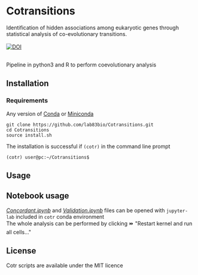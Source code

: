 # Cotransitions
Identification of hidden associations among eukaryotic genes through statistical analysis of co-evolutionary transitions. <br><br>
[![DOI](https://zenodo.org/badge/DOI/xxxx/zenodo.xxxx.svg)](https://doi.org/xxxx/zenodo.xxx) 
<br><br>


Pipeline in python3 and R to perform coevolutionary analysis
## Installation

### Requirements
Any version of [Conda](https://docs.conda.io/en/latest/) or [Miniconda](https://docs.conda.io/en/latest/miniconda.html)

```{bash}
git clone https://github.com/lab83bio/Cotransitions.git
cd Cotransitions
source install.sh
```
The installation is successful if `(cotr)` in the command line prompt

```console
(cotr) user@pc:~/Cotransitions$ 
```

## Usage

## Notebook usage
[*Concordant.ipynb*](https://github.com/lab83bio/Cotransitions/blob/master/Notebook/Concordant.ipynb) and
[*Validation.ipynb*](https://github.com/lab83bio/Cotransitions/blob/master/Notebook/Validation.ipynb) files can be opened with `jupyter-lab` included in `cotr` conda environment <br>
The whole analysis can be performed by clicking ⏩ "Restart kernel and run all cells..."



## License

Cotr scripts are available under the MIT licence



